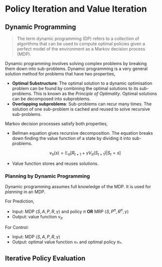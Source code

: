 # Policy Iteration and Value Iteration

## Dynamic Programming

> The term dynamic programming (DP) refers to a collection of algorithms that can be used to compute optimal policies given a perfect model of the environment as a Markov decision process (MDP).

Dynamic programming involves solving complex problems by breaking them down into sub-problems. Dynamic programming is a very general solution method for problems that have two properties,

- **Optimal Substructure**: The optimal solution to a dynamic optimisation problem can be found by combining the optimal solutions to its sub-problems. This is known as the _Principle of Optimality_. Optimal solutions can be decomposed into subproblems.
- **Overlapping subproblems**: Sub-problems can recur many times. The solution of one sub-problem is cached and reused to solve recursive sub-problems.

Markov decision processes satisfy both properties,

- Bellman equation gives recursive decomposition. The equation breaks down finding the value function of a state by dividing it into sub-problems.
  ```math
  v_\pi(s) = \mathbb{E}_\pi [R_{t+1} + \gamma V_\pi(S_{t+1}) | S_t = s]
  ```
- Value function stores and reuses solutions.

### Planning by Dynamic Programming

Dynamic programming assumes full knowledge of the MDP. It is used for _planning_ in an MDP.

For Prediction,
- Input: MDP $\langle S, A, \textit{P}, R, \gamma \rangle$ and policy $\pi$ **OR** MRP $\langle S, \textit{P}^{\pi}, R^{\pi}, \gamma \rangle$
- Output: value function $v_\pi$

For Control:
- Input: MDP $\langle S, A, \textit{P}, R, \gamma \rangle$
- Output: optimal value function $v_{\ast}$ and optimal policy $\pi_{\ast}$.

## Iterative Policy Evaluation
